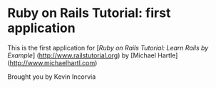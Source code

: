 # Ruby on Rails Tutorial: first application

This is the first application for [*Ruby on Rails Tutorial: Learn Rails by Example*] (http://www.railstutorial.org) by [Michael Hartle] (http://www.michaelhartl.com)

Brought you by Kevin Incorvia